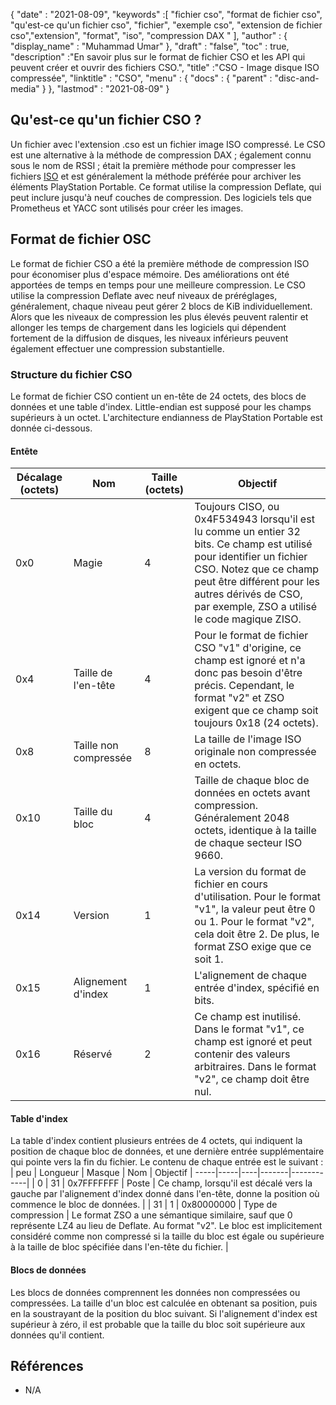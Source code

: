 {
  "date" : "2021-08-09",
  "keywords" :[ "fichier cso", "format de fichier cso", "qu'est-ce qu'un fichier cso", "fichier", "exemple cso", "extension de fichier cso","extension", "format", "iso", "compression DAX " ],
  "author" : {
    "display_name" : "Muhammad Umar"
},
  "draft" : "false",
   "toc" : true,
  "description" :"En savoir plus sur le format de fichier CSO et les API qui peuvent créer et ouvrir des fichiers CSO.",
  "title" :"CSO - Image disque ISO compressée",
  "linktitle" : "CSO",
  "menu" : {
    "docs" : {
      "parent" : "disc-and-media"
}
},
  "lastmod" : "2021-08-09"
}

## Qu'est-ce qu'un fichier CSO ?

Un fichier avec l'extension .cso est un fichier image ISO compressé. Le CSO est une alternative à la méthode de compression DAX ; également connu sous le nom de RSSI ; était la première méthode pour compresser les fichiers [ISO](/fr/compression/iso/) et est généralement la méthode préférée pour archiver les éléments PlayStation Portable. Ce format utilise la compression Deflate, qui peut inclure jusqu'à neuf couches de compression. Des logiciels tels que Prometheus et YACC sont utilisés pour créer les images.

## Format de fichier OSC

Le format de fichier CSO a été la première méthode de compression ISO pour économiser plus d'espace mémoire. Des améliorations ont été apportées de temps en temps pour une meilleure compression. Le CSO utilise la compression Deflate avec neuf niveaux de préréglages, généralement, chaque niveau peut gérer 2 blocs de KiB individuellement. Alors que les niveaux de compression les plus élevés peuvent ralentir et allonger les temps de chargement dans les logiciels qui dépendent fortement de la diffusion de disques, les niveaux inférieurs peuvent également effectuer une compression substantielle.

### Structure du fichier CSO

Le format de fichier CSO contient un en-tête de 24 octets, des blocs de données et une table d'index. Little-endian est supposé pour les champs supérieurs à un octet. L'architecture endianness de PlayStation Portable est donnée ci-dessous.

#### Entête

| Décalage (octets) | Nom | Taille (octets) | Objectif |
----------|----------|--------------|---------|
| 0x0 | Magie | 4 | Toujours CISO, ou 0x4F534943 lorsqu'il est lu comme un entier 32 bits. Ce champ est utilisé pour identifier un fichier CSO. Notez que ce champ peut être différent pour les autres dérivés de CSO, par exemple, ZSO a utilisé le code magique ZISO. |
| 0x4 | Taille de l'en-tête | 4 | Pour le format de fichier CSO "v1" d'origine, ce champ est ignoré et n'a donc pas besoin d'être précis. Cependant, le format "v2" et ZSO exigent que ce champ soit toujours 0x18 (24 octets). |
| 0x8 | Taille non compressée | 8 | La taille de l'image ISO originale non compressée en octets. |
| 0x10 | Taille du bloc | 4 | Taille de chaque bloc de données en octets avant compression. Généralement 2048 octets, identique à la taille de chaque secteur ISO 9660. |
| 0x14 | Version | 1 | La version du format de fichier en cours d'utilisation. Pour le format "v1", la valeur peut être 0 ou 1. Pour le format "v2", cela doit être 2. De plus, le format ZSO exige que ce soit 1. |
| 0x15 | Alignement d'index | 1 | L'alignement de chaque entrée d'index, spécifié en bits. |
| 0x16 | Réservé | 2 | Ce champ est inutilisé. Dans le format "v1", ce champ est ignoré et peut contenir des valeurs arbitraires. Dans le format "v2", ce champ doit être nul. |

#### Table d'index

La table d'index contient plusieurs entrées de 4 octets, qui indiquent la position de chaque bloc de données, et une dernière entrée supplémentaire qui pointe vers la fin du fichier.
Le contenu de chaque entrée est le suivant :
| peu | Longueur | Masque | Nom | Objectif |
-----|-----|----|-------|------------|
| 0 | 31 | 0x7FFFFFFF | Poste | Ce champ, lorsqu'il est décalé vers la gauche par l'alignement d'index donné dans l'en-tête, donne la position où commence le bloc de données. |
| 31 | 1 | 0x80000000 | Type de compression | Le format ZSO a une sémantique similaire, sauf que 0 représente LZ4 au lieu de Deflate. Au format "v2". Le bloc est implicitement considéré comme non compressé si la taille du bloc est égale ou supérieure à la taille de bloc spécifiée dans l'en-tête du fichier. |

#### Blocs de données

Les blocs de données comprennent les données non compressées ou compressées. La taille d'un bloc est calculée en obtenant sa position, puis en la soustrayant de la position du bloc suivant. Si l'alignement d'index est supérieur à zéro, il est probable que la taille du bloc soit supérieure aux données qu'il contient.


## Références

* N/A

